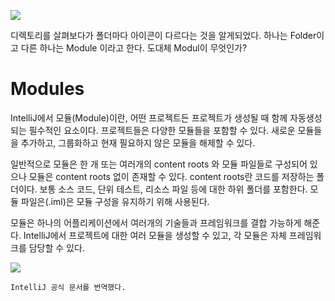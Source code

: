 ![](https://i.imgur.com/r1GX7Ah.png)

디렉토리를 살펴보다가 폴더마다 아이콘이 다르다는 것을 알게되었다. 하나는 Folder이고 다른 하나는 Module 이라고 한다. 도대체 Modul이 무엇인가? 

# Modules 

IntelliJ에서 모듈(Module)이란, 어떤 프로젝트든 프로젝트가 생성될 때 함께 자동생성되는 필수적인 요소이다. 프로젝트들은 다양한 모듈들을 포함할 수 있다. 새로운 모듈들을 추가하고, 그룹화하고 현재 필요하지 않은 모듈을 해제할 수 있다.

일반적으로 모듈은 한 개 또는 여러개의 content roots 와 모듈 파일들로 구성되어 있으나 모듈은 content roots 없이 존재할 수 있다. content roots란 코드를 저장하는 폴더이다. 보통 소스 코드, 단위 테스트, 리소스 파일 등에 대한 하위 폴더를 포함한다. 모듈 파일은(.iml)은 모듈 구성을 유지하기 위해 사용된다. 

모듈은 하나의 어플리케이션에서 여러개의 기술들과 프레임워크를 결합 가능하게 해준다. IntelliJ에서 프로젝트에 대한 여러 모듈을 생성할 수 있고, 각 모듈은 자체 프레임워크를 담당할 수 있다. 

![](https://i.imgur.com/XdqdE17.png)

`IntelliJ 공식 문서를 번역했다.`


